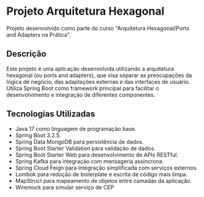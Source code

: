 # Projeto Arquitetura Hexagonal

Projeto desenvolvido como parte do curso "Arquitetura Hexagonal/Ports and Adapters na Prática".

## Descrição

Este projeto é uma aplicação desenvolvida utilizando a arquitetura hexagonal (ou ports and adapters), que visa separar as preocupações da lógica de negócio, das adaptações externas e das interfaces de usuário. Utiliza Spring Boot como framework principal para facilitar o desenvolvimento e integração de diferentes componentes.

## Tecnologias Utilizadas

- Java 17 como linguagem de programação base.
- Spring Boot 3.2.5.
- Spring Data MongoDB para persistência de dados.
- Spring Boot Starter Validation para validação de dados.
- Spring Boot Starter Web para desenvolvimento de APIs RESTful.
- Spring Kafka para integração com mensageria assíncrona.
- Spring Cloud Feign para integração simplificada com serviços externos.
- Lombok para redução de boilerplate e escrita de código mais limpa.
- MapStruct para mapeamento de objetos entre camadas da aplicação.
- Wiremock para simular serviço de CEP
